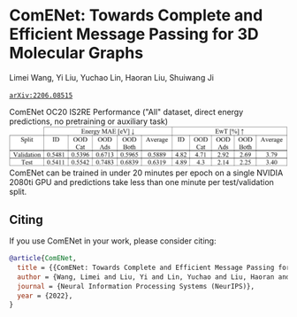 # ComENet: Towards Complete and Efficient Message Passing for 3D Molecular Graphs

Limei Wang, Yi Liu, Yuchao Lin, Haoran Liu, Shuiwang Ji

[`arXiv:2206.08515`](https://arxiv.org/abs/2206.08515)

ComENet OC20 IS2RE Performance ("All" dataset, direct energy predictions, no pretraining or auxiliary task)
![OC20 IS2RE Performance](ComENetIS2REResults.jpg)
ComENet can be trained in under 20 minutes per epoch on a single NVIDIA 2080ti GPU and predictions
take less than one minute per test/validation split.

## Citing

If you use ComENet in your work, please consider citing:

```bibtex
@article{ComENet,
  title = {{ComENet: Towards Complete and Efficient Message Passing for 3D Molecular Graphs}},
  author = {Wang, Limei and Liu, Yi and Lin, Yuchao and Liu, Haoran and Ji, Shuiwang},
  journal = {Neural Information Processing Systems (NeurIPS)},
  year = {2022},
}
```